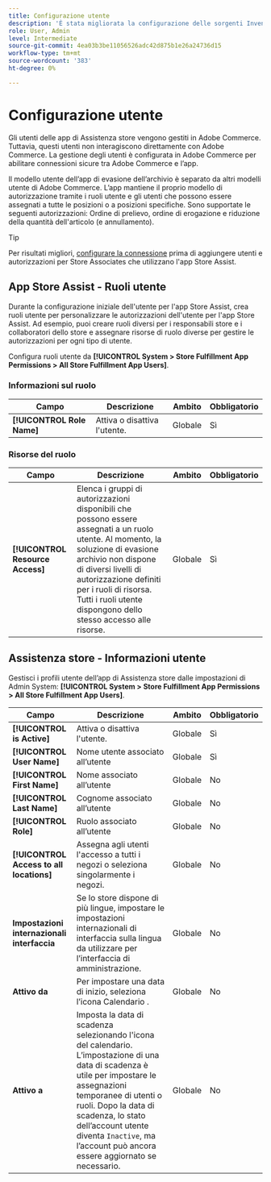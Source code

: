 ```yaml
---
title: Configurazione utente
description: 'È stata migliorata la configurazione delle sorgenti Inventory management come negozi commerciali. '
role: User, Admin
level: Intermediate
source-git-commit: 4ea03b3be11056526adc42d875b1e26a24736d15
workflow-type: tm+mt
source-wordcount: '383'
ht-degree: 0%

---
```


# Configurazione utente

Gli utenti delle app di Assistenza store vengono gestiti in Adobe Commerce. Tuttavia, questi utenti non interagiscono direttamente con Adobe Commerce. La gestione degli utenti è configurata in Adobe Commerce per abilitare connessioni sicure tra Adobe Commerce e l’app.

Il modello utente dell’app di evasione dell’archivio è separato da altri modelli utente di Adobe Commerce. L’app mantiene il proprio modello di autorizzazione tramite i ruoli utente e gli utenti che possono essere assegnati a tutte le posizioni o a posizioni specifiche. Sono supportate le seguenti autorizzazioni: Ordine di prelievo, ordine di erogazione e riduzione della quantità dell&#39;articolo (e annullamento).

>[!TIP]
>
>Per risultati migliori, [configurare la connessione](connect-set-up-service.md) prima di aggiungere utenti e autorizzazioni per Store Associates che utilizzano l&#39;app Store Assist.

## App Store Assist - Ruoli utente

Durante la configurazione iniziale dell&#39;utente per l&#39;app Store Assist, crea ruoli utente per personalizzare le autorizzazioni dell&#39;utente per l&#39;app Store Assist. Ad esempio, puoi creare ruoli diversi per i responsabili store e i collaboratori dello store e assegnare risorse di ruolo diverse per gestire le autorizzazioni per ogni tipo di utente.

Configura ruoli utente da **[!UICONTROL System > Store Fulfillment App Permissions > All Store Fulfillment App Users]**.

### Informazioni sul ruolo

| **Campo** | **Descrizione** | **Ambito** | **Obbligatorio** |
|----------------------------|-------------------------|-----------|--------------|
| **[!UICONTROL Role Name]** | Attiva o disattiva l&#39;utente. | Globale | Sì |

### Risorse del ruolo

| **Campo** | **Descrizione** | **Ambito** | **Obbligatorio** |
|----------------------------------|--------------------------------------------------------------------------------------------------------------------------------------------------------------------------------------------------------------------------------------------|-----------|--------------|
| **[!UICONTROL Resource Access]** | Elenca i gruppi di autorizzazioni disponibili che possono essere assegnati a un ruolo utente. Al momento, la soluzione di evasione archivio non dispone di diversi livelli di autorizzazione definiti per i ruoli di risorsa. Tutti i ruoli utente dispongono dello stesso accesso alle risorse. | Globale | Sì |

## Assistenza store - Informazioni utente

Gestisci i profili utente dell’app di Assistenza store dalle impostazioni di Admin System:  **[!UICONTROL System > Store Fulfillment App Permissions > All Store Fulfillment App Users]**.


| **Campo** | **Descrizione** | **Ambito** | **Obbligatorio** |
|------------------------------------------|-------------------------------------------------------------------------------------------------------------------------------------------------------------------------------------------------------------------------------------------------------------------------|-----------|--------------|
| **[!UICONTROL is Active]** | Attiva o disattiva l&#39;utente. | Globale | Sì |
| **[!UICONTROL User Name]** | Nome utente associato all’utente | Globale | Sì |
| **[!UICONTROL First Name]** | Nome associato all’utente | Globale | No |
| **[!UICONTROL Last Name]** | Cognome associato all’utente | Globale | No |
| **[!UICONTROL Role]** | Ruolo associato all’utente | Globale | No |
| **[!UICONTROL Access to all locations]** | Assegna agli utenti l&#39;accesso a tutti i negozi o seleziona singolarmente i negozi. | Globale | No |
| **Impostazioni internazionali interfaccia** | Se lo store dispone di più lingue, impostare le impostazioni internazionali di interfaccia sulla lingua da utilizzare per l’interfaccia di amministrazione. | Globale | No |
| **Attivo da** | Per impostare una data di inizio, seleziona l’icona Calendario . | Globale | No |
| **Attivo a** | Imposta la data di scadenza selezionando l&#39;icona del calendario. L’impostazione di una data di scadenza è utile per impostare le assegnazioni temporanee di utenti o ruoli. Dopo la data di scadenza, lo stato dell’account utente diventa `Inactive`, ma l’account può ancora essere aggiornato se necessario. | Globale | No |





